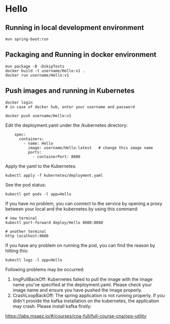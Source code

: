 # Hello

## Running in local development environment

```
mvn spring-boot:run
```

## Packaging and Running in docker environment

```
mvn package -B -DskipTests
docker build -t username/Hello:v1 .
docker run username/Hello:v1
```

## Push images and running in Kubernetes

```
docker login 
# in case of docker hub, enter your username and password

docker push username/Hello:v1
```

Edit the deployment.yaml under the /kubernetes directory:
```
    spec:
      containers:
        - name: Hello
          image: username/Hello:latest   # change this image name
          ports:
            - containerPort: 8080

```

Apply the yaml to the Kubernetes:
```
kubectl apply -f kubernetes/deployment.yaml
```

See the pod status:
```
kubectl get pods -l app=Hello
```

If you have no problem, you can connect to the service by opening a proxy between your local and the kubernetes by using this command:
```
# new terminal
kubectl port-forward deploy/Hello 8080:8080

# another terminal
http localhost:8080
```

If you have any problem on running the pod, you can find the reason by hitting this:
```
kubectl logs -l app=Hello
```

Following problems may be occurred:

1. ImgPullBackOff:  Kubernetes failed to pull the image with the image name you've specified at the deployment.yaml. Please check your image name and ensure you have pushed the image properly.
1. CrashLoopBackOff: The spring application is not running properly. If you didn't provide the kafka installation on the kubernetes, the application may crash. Please install kafka firstly:

https://labs.msaez.io/#/courses/cna-full/full-course-cna/ops-utility

